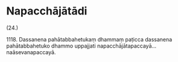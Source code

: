 # Napacchājātādi

(24.)

1118\. Dassanena pahātabbahetukaṃ dhammaṃ paṭicca dassanena pahātabbahetuko dhammo uppajjati napacchājātapaccayā…  naāsevanapaccayā.
